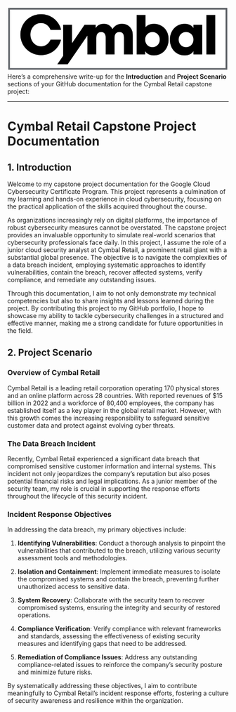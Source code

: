 ![Logo of Cymbal](<01Cymbal Logo.png>)
Here’s a comprehensive write-up for the **Introduction** and **Project Scenario** sections of your GitHub documentation for the Cymbal Retail capstone project:

---

# Cymbal Retail Capstone Project Documentation

## 1. Introduction

Welcome to my capstone project documentation for the Google Cloud Cybersecurity Certificate Program. This project represents a culmination of my learning and hands-on experience in cloud cybersecurity, focusing on the practical application of the skills acquired throughout the course.

As organizations increasingly rely on digital platforms, the importance of robust cybersecurity measures cannot be overstated. The capstone project provides an invaluable opportunity to simulate real-world scenarios that cybersecurity professionals face daily. In this project, I assume the role of a junior cloud security analyst at Cymbal Retail, a prominent retail giant with a substantial global presence. The objective is to navigate the complexities of a data breach incident, employing systematic approaches to identify vulnerabilities, contain the breach, recover affected systems, verify compliance, and remediate any outstanding issues.

Through this documentation, I aim to not only demonstrate my technical competencies but also to share insights and lessons learned during the project. By contributing this project to my GitHub portfolio, I hope to showcase my ability to tackle cybersecurity challenges in a structured and effective manner, making me a strong candidate for future opportunities in the field.

## 2. Project Scenario

### Overview of Cymbal Retail

Cymbal Retail is a leading retail corporation operating 170 physical stores and an online platform across 28 countries. With reported revenues of $15 billion in 2022 and a workforce of 80,400 employees, the company has established itself as a key player in the global retail market. However, with this growth comes the increasing responsibility to safeguard sensitive customer data and protect against evolving cyber threats.

### The Data Breach Incident

Recently, Cymbal Retail experienced a significant data breach that compromised sensitive customer information and internal systems. This incident not only jeopardizes the company’s reputation but also poses potential financial risks and legal implications. As a junior member of the security team, my role is crucial in supporting the response efforts throughout the lifecycle of this security incident.

### Incident Response Objectives

In addressing the data breach, my primary objectives include:

1. **Identifying Vulnerabilities**: Conduct a thorough analysis to pinpoint the vulnerabilities that contributed to the breach, utilizing various security assessment tools and methodologies.

2. **Isolation and Containment**: Implement immediate measures to isolate the compromised systems and contain the breach, preventing further unauthorized access to sensitive data.

3. **System Recovery**: Collaborate with the security team to recover compromised systems, ensuring the integrity and security of restored operations.

4. **Compliance Verification**: Verify compliance with relevant frameworks and standards, assessing the effectiveness of existing security measures and identifying gaps that need to be addressed.

5. **Remediation of Compliance Issues**: Address any outstanding compliance-related issues to reinforce the company’s security posture and minimize future risks.

By systematically addressing these objectives, I aim to contribute meaningfully to Cymbal Retail’s incident response efforts, fostering a culture of security awareness and resilience within the organization.

